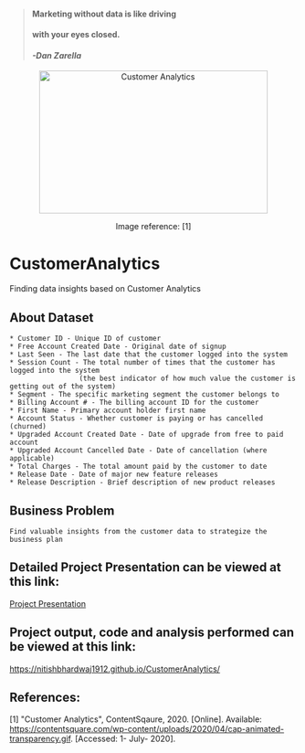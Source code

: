 > #### Marketing without data is like driving
> #### with your eyes closed. 
> #### <cite>-Dan Zarella</cite>

<p align="center">
  <img width="400" height="250" src="https://contentsquare.com/wp-content/uploads/2020/04/cap-animated-transparency.gif" alt="Customer Analytics">
  </p>
  
<p align="center">
Image reference: [1] 
</p>

# CustomerAnalytics
Finding data insights based on Customer Analytics

## About Dataset

	* Customer ID - Unique ID of customer
	* Free Account Created Date - Original date of signup
	* Last Seen - The last date that the customer logged into the system
	* Session Count - The total number of times that the customer has logged into the system
					 (the best indicator of how much value the customer is getting out of the system)
	* Segment - The specific marketing segment the customer belongs to
	* Billing Account # - The billing account ID for the customer
	* First Name - Primary account holder first name
	* Account Status - Whether customer is paying or has cancelled (churned)
	* Upgraded Account Created Date - Date of upgrade from free to paid account
	* Upgraded Account Cancelled Date - Date of cancellation (where applicable)
	* Total Charges - The total amount paid by the customer to date
	* Release Date - Date of major new feature releases
	* Release Description - Brief description of new product releases

## Business Problem
	Find valuable insights from the customer data to strategize the business plan

## Detailed Project Presentation can be viewed at this link:
<a href="https://nbviewer.jupyter.org/github/nitishbhardwaj1912/CustomerAnalytics/blob/master/Nitish%20Bhardwaj_Project%20Presentation_Customer%20Analytics.pdf">Project Presentation</a>

## Project output, code and analysis performed can be viewed at this link:
https://nitishbhardwaj1912.github.io/CustomerAnalytics/
 
## References:
[1] "Customer Analytics", ContentSqaure, 2020. [Online]. Available: https://contentsquare.com/wp-content/uploads/2020/04/cap-animated-transparency.gif. [Accessed: 1- July- 2020].